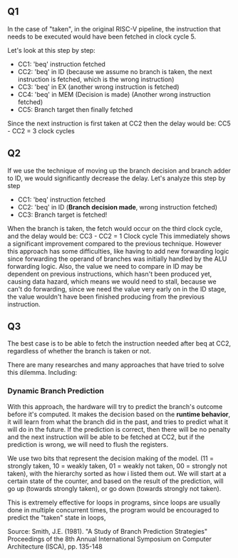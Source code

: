 
## Q1

In the case of "taken",  in the original RISC-V pipeline, the instruction that needs to be executed would have been fetched in clock cycle 5.

Let's look at this step by step:

- CC1: 'beq' instruction fetched
- CC2: 'beq' in ID (because we assume no branch is taken, the next instruction is fetched, which is the wrong instruction)
- CC3: 'beq' in EX (another wrong instruction is fetched)
- CC4: 'beq' in MEM (Decision is made) (Another wrong instruction fetched)
- CC5: Branch target then finally fetched

Since the next instruction is first taken at CC2 then the delay would be:
CC5 - CC2 = 3 clock cycles

## Q2

If we use the technique of moving up the branch decision and branch adder to ID, we would significantly decrease the delay. Let's analyze this step by step

- CC1: 'beq' instruction fetched
- CC2: 'beq' in ID (**Branch decision made**, wrong instruction fetched)
- CC3: Branch target is fetched!

When the branch is taken, the fetch would occur on the third clock cycle, and the delay would be:
CC3 - CC2 = 1 Clock cycle
This immediately shows a significant improvement compared to the previous technique. However this approach has some difficulties, like having to add new forwarding logic since forwarding the operand of branches was initially handled by the ALU forwarding logic.
Also, the value we need to compare in ID may be dependent on previous instructions, which hasn't been produced yet, causing data hazard, which means we would need to stall, because we can't do forwarding, since we need the value very early on in the ID stage, the value wouldn't have been finished producing from the previous instruction.


## Q3

The best case is to be able to fetch the instruction needed after beq at CC2, regardless of whether the branch is taken or not.

There are many researches and many approaches that have tried to solve this dilemma.
Including:

### Dynamic Branch Prediction
With this approach, the hardware will try to predict the branch's outcome before it's computed. It makes the decision based on the **runtime behavior**, it will learn from what the branch did in the past, and tries to predict what it will do in the future.
If the prediction is correct, then there will be no penalty and the next instruction will be able to be fetched at CC2, but if the prediction is wrong, we will need to flush the registers. 

We use two bits that represent the decision making of the model. 
(11 = strongly taken, 10 = weakly taken, 01 = weakly not taken, 00 = strongly not taken), with the hierarchy sorted as how i listed them out.
We will start at a certain state of the counter, and based on the result of the prediction, will go up (towards strongly taken), or go down (towards strongly not taken).

This is extremely effective for loops in programs, since loops are usually done in multiple concurrent times, the program would be encouraged to predict the "taken" state in loops, 

Source:
Smith, J.E. (1981). "A Study of Branch Prediction Strategies"  
Proceedings of the 8th Annual International Symposium on Computer Architecture (ISCA), pp. 135-148


